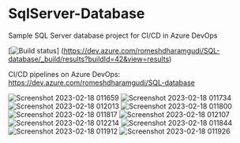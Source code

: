 # SqlServer-Database

Sample SQL Server database project for CI/CD in Azure DevOps

[![Build status](https://dev.azure.com/romeshdharamgudi/SQL-database/_build/results?buildId=42&view=results)]
(https://dev.azure.com/romeshdharamgudi/SQL-database/_build/results?buildId=42&view=results)

CI/CD pipelines on Azure DevOps:
https://dev.azure.com/romeshdharamgudi/SQL-database


![Screenshot 2023-02-18 011659](https://user-images.githubusercontent.com/113555417/219777817-20deafdd-74a4-4633-ae1f-7ffb846247c7.jpg)
![Screenshot 2023-02-18 011734](https://user-images.githubusercontent.com/113555417/219777866-dcae0d8a-614e-4619-ad29-5b0513fbea57.jpg)
![Screenshot 2023-02-18 012013](https://user-images.githubusercontent.com/113555417/219778315-2583e4cd-165d-4fed-9e5c-2344c9ffe86b.jpg)
![Screenshot 2023-02-18 011800](https://user-images.githubusercontent.com/113555417/219778370-89a9407b-6b56-47dc-a68f-25478b5f3c74.jpg)
![Screenshot 2023-02-18 011817](https://user-images.githubusercontent.com/113555417/219778626-72d9895f-9768-48bb-85b3-0721d09618e9.jpg)
![Screenshot 2023-02-18 012107](https://user-images.githubusercontent.com/113555417/219778705-ddbd90d2-5664-493d-86b2-946465d573c6.jpg)
![Screenshot 2023-02-18 012214](https://user-images.githubusercontent.com/113555417/219778717-fc9d0f99-d4cf-4aae-b208-bc791ca40313.jpg)
![Screenshot 2023-02-18 011844](https://user-images.githubusercontent.com/113555417/219778965-f04193b8-ab31-493c-aec9-87b8d32e423d.jpg)
![Screenshot 2023-02-18 011912](https://user-images.githubusercontent.com/113555417/219778981-8d9335bf-77b4-4b5f-b02a-8d25193799d3.jpg)
![Screenshot 2023-02-18 011926](https://user-images.githubusercontent.com/113555417/219779012-ca6a64ba-7e19-4031-9d52-ce5cf5357a08.jpg)

